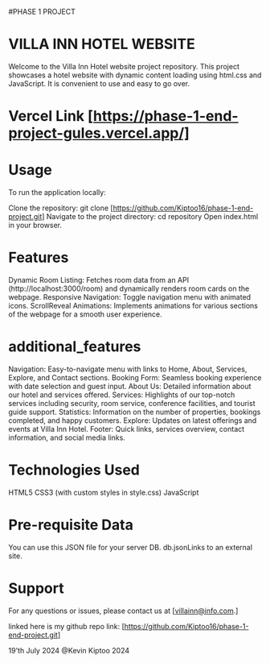 #PHASE 1 PROJECT

# VILLA INN HOTEL WEBSITE

Welcome to the Villa Inn Hotel website project repository. This project showcases a hotel website with dynamic content loading using html.css and JavaScript. It is convenient to use and easy to go over.
# Vercel Link [https://phase-1-end-project-gules.vercel.app/]
# Usage
To run the application locally:

Clone the repository: git clone [https://github.com/Kiptoo16/phase-1-end-project.git]
 Navigate to the project directory: cd repository Open index.html in your browser.



# Features
Dynamic Room Listing: Fetches room data from an API (http://localhost:3000/room) and dynamically renders room cards on the webpage.
Responsive Navigation: Toggle navigation menu with animated icons.
ScrollReveal Animations: Implements animations for various sections of the webpage for a smooth user experience.
# additional_features
Navigation: Easy-to-navigate menu with links to Home, About, Services, Explore, and Contact sections.
Booking Form: Seamless booking experience with date selection and guest input.
About Us: Detailed information about our hotel and services offered.
Services: Highlights of our top-notch services including security, room service, conference facilities, and tourist guide support.
Statistics: Information on the number of properties, bookings completed, and happy customers.
Explore: Updates on latest offerings and events at Villa Inn Hotel.
Footer: Quick links, services overview, contact information, and social media links.

# Technologies Used
HTML5
CSS3 (with custom styles in style.css)
JavaScript 

# Pre-requisite Data
You can use this JSON file for your server DB.
db.jsonLinks to an external site.

# Support
For any questions or issues, please contact us at [villainn@info.com.]

linked here is my github repo link: [https://github.com/Kiptoo16/phase-1-end-project.git]

19'th July 2024  @Kevin Kiptoo 2024
